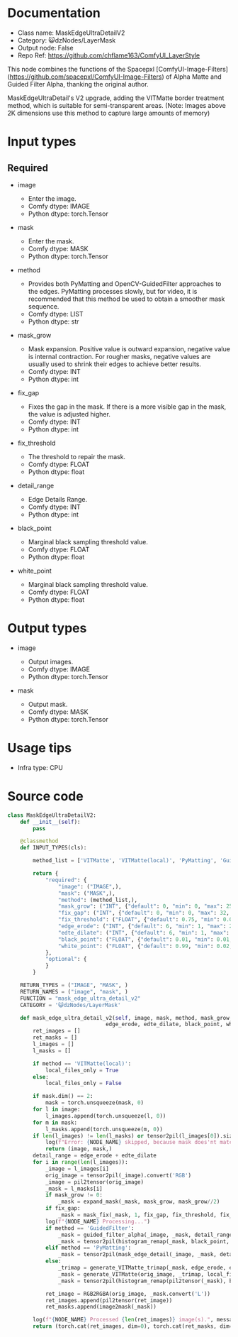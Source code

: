 # Documentation
- Class name: MaskEdgeUltraDetailV2
- Category: 😺dzNodes/LayerMask
- Output node: False
- Repo Ref: https://github.com/chflame163/ComfyUI_LayerStyle

This node combines the functions of the Spacepxl [ComfyUI-Image-Filters] (https://github.com/spacepxl/ComfyUI-Image-Filters) of Alpha Matte and Guided Filter Alpha, thanking the original author.

MaskEdgeUltraDetail's V2 upgrade, adding the VITMatte border treatment method, which is suitable for semi-transparent areas. (Note: Images above 2K dimensions use this method to capture large amounts of memory)

# Input types

## Required

- image
    - Enter the image.
    - Comfy dtype: IMAGE
    - Python dtype: torch.Tensor

- mask
    - Enter the mask.
    - Comfy dtype: MASK
    - Python dtype: torch.Tensor

- method
    - Provides both PyMatting and OpenCV-GuidedFilter approaches to the edges. PyMatting processes slowly, but for video, it is recommended that this method be used to obtain a smoother mask sequence.
    - Comfy dtype: LIST
    - Python dtype: str

- mask_grow
    - Mask expansion. Positive value is outward expansion, negative value is internal contraction. For rougher masks, negative values are usually used to shrink their edges to achieve better results.
    - Comfy dtype: INT
    - Python dtype: int

- fix_gap
    - Fixes the gap in the mask. If there is a more visible gap in the mask, the value is adjusted higher.
    - Comfy dtype: INT
    - Python dtype: int

- fix_threshold
    - The threshold to repair the mask.
    - Comfy dtype: FLOAT
    - Python dtype: float

- detail_range
    - Edge Details Range.
    - Comfy dtype: INT
    - Python dtype: int

- black_point
    - Marginal black sampling threshold value.
    - Comfy dtype: FLOAT
    - Python dtype: float

- white_point
    - Marginal black sampling threshold value.
    - Comfy dtype: FLOAT
    - Python dtype: float



# Output types

- image
    - Output images.
    - Comfy dtype: IMAGE
    - Python dtype: torch.Tensor

- mask
    - Output mask.
    - Comfy dtype: MASK
    - Python dtype: torch.Tensor

# Usage tips
- Infra type: CPU

# Source code
```python
class MaskEdgeUltraDetailV2:
    def __init__(self):
        pass

    @classmethod
    def INPUT_TYPES(cls):

        method_list = ['VITMatte', 'VITMatte(local)', 'PyMatting', 'GuidedFilter', ]

        return {
            "required": {
                "image": ("IMAGE",),
                "mask": ("MASK",),
                "method": (method_list,),
                "mask_grow": ("INT", {"default": 0, "min": 0, "max": 256, "step": 1}),
                "fix_gap": ("INT", {"default": 0, "min": 0, "max": 32, "step": 1}),
                "fix_threshold": ("FLOAT", {"default": 0.75, "min": 0.01, "max": 0.99, "step": 0.01}),
                "edge_erode": ("INT", {"default": 6, "min": 1, "max": 255, "step": 1}),
                "edte_dilate": ("INT", {"default": 6, "min": 1, "max": 255, "step": 1}),
                "black_point": ("FLOAT", {"default": 0.01, "min": 0.01, "max": 0.98, "step": 0.01, "display": "slider"}),
                "white_point": ("FLOAT", {"default": 0.99, "min": 0.02, "max": 0.99, "step": 0.01, "display": "slider"}),
            },
            "optional": {
            }
        }

    RETURN_TYPES = ("IMAGE", "MASK", )
    RETURN_NAMES = ("image", "mask", )
    FUNCTION = "mask_edge_ultra_detail_v2"
    CATEGORY = '😺dzNodes/LayerMask'

    def mask_edge_ultra_detail_v2(self, image, mask, method, mask_grow, fix_gap, fix_threshold,
                               edge_erode, edte_dilate, black_point, white_point,):
        ret_images = []
        ret_masks = []
        l_images = []
        l_masks = []

        if method == 'VITMatte(local)':
            local_files_only = True
        else:
            local_files_only = False

        if mask.dim() == 2:
            mask = torch.unsqueeze(mask, 0)
        for l in image:
            l_images.append(torch.unsqueeze(l, 0))
        for m in mask:
            l_masks.append(torch.unsqueeze(m, 0))
        if len(l_images) != len(l_masks) or tensor2pil(l_images[0]).size != tensor2pil(l_masks[0]).size:
            log(f"Error: {NODE_NAME} skipped, because mask does'nt match image.", message_type='error')
            return (image, mask,)
        detail_range = edge_erode + edte_dilate
        for i in range(len(l_images)):
            _image = l_images[i]
            orig_image = tensor2pil(_image).convert('RGB')
            _image = pil2tensor(orig_image)
            _mask = l_masks[i]
            if mask_grow != 0:
                _mask = expand_mask(_mask, mask_grow, mask_grow//2)
            if fix_gap:
                _mask = mask_fix(_mask, 1, fix_gap, fix_threshold, fix_threshold)
            log(f"{NODE_NAME} Processing...")
            if method == 'GuidedFilter':
                _mask = guided_filter_alpha(_image, _mask, detail_range//6)
                _mask = tensor2pil(histogram_remap(_mask, black_point, white_point))
            elif method == 'PyMatting':
                _mask = tensor2pil(mask_edge_detail(_image, _mask, detail_range//8, black_point, white_point))
            else:
                _trimap = generate_VITMatte_trimap(_mask, edge_erode, edte_dilate)
                _mask = generate_VITMatte(orig_image, _trimap, local_files_only=local_files_only)
                _mask = tensor2pil(histogram_remap(pil2tensor(_mask), black_point, white_point))

            ret_image = RGB2RGBA(orig_image, _mask.convert('L'))
            ret_images.append(pil2tensor(ret_image))
            ret_masks.append(image2mask(_mask))

        log(f"{NODE_NAME} Processed {len(ret_images)} image(s).", message_type='finish')
        return (torch.cat(ret_images, dim=0), torch.cat(ret_masks, dim=0),)
```
